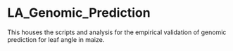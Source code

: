 # LA_Genomic_Prediction
This houses the scripts and analysis for the empirical validation of genomic prediction for leaf angle in maize.

